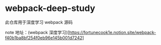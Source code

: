 # webpack-deep-study

此仓库用于深度学习 webpack 源码

note 地址：(webpack 深度学习)[https://fortunecook1e.notion.site/webpack-f40b1ba8bf254f0eb96e145b001d7242]
